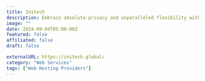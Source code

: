 ```yaml
---
title: Initech
description: Embrace absolute privacy and unparalleled flexibility with our cryptocurrency-friendly VPS hosting.
image: ""
date: 2024-09-04T05:00:00Z
featured: false
affiliated: false
draft: false

externalURL: https://initech.global/
category: "Web Services"
tags: ["Web Hosting Providers"]
---
```


